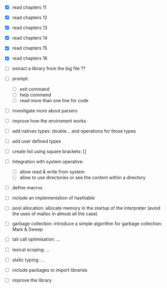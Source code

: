 - [x] read chapters 11
- [X] read chapters 12
- [X] read chapters 13
- [X] read chapters 14
- [X] read chapters 15
- [X] read chapters 16
- [ ] extract a library from the big file ??
- [ ] prompt:
	- [ ] exit command
	- [ ] help command
	- [ ] read more than one line for code

- [ ] investigate more about parsers
- [ ] improve how the enviroment works

- [ ] add natives types: double... and operations for those types
- [ ] add user defined types
- [ ] create list using square brackets: []
- [ ] Integration with system operative:
	- [ ] allow read & write from system
	- [ ] allow to use directories or see the content within a directory
- [ ] define macros
- [ ] include an implementation of hashtable
- [ ] pool allocation: allocate memory in the startup of the interpreter (avoid the uses of malloc in almost all the case)
- [ ] garbage collection: introduce a simple algorithm for garbage collection: Mark & Sweep
- [ ] tail call optimisation: ...
- [ ] lexical scoping: ...
- [ ] static typing: ...
- [ ] include packages to import libraries
- [ ] improve the library
